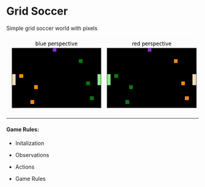 # Grid Soccer
Simple grid soccer world with pixels

![img_0](./img/demo_grid2.gif)

---
#### Game Rules:

- Initalization

- Observations

- Actions

- Game Rules
